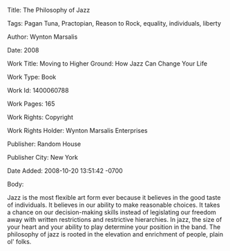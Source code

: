 Title:  The Philosophy of Jazz

Tags:   Pagan Tuna, Practopian, Reason to Rock, equality, individuals, liberty

Author: Wynton Marsalis

Date:   2008

Work Title: Moving to Higher Ground: How Jazz Can Change Your Life

Work Type: Book

Work Id: 1400060788

Work Pages: 165

Work Rights: Copyright

Work Rights Holder: Wynton Marsalis Enterprises

Publisher: Random House

Publisher City: New York

Date Added: 2008-10-20 13:51:42 -0700

Body: 

Jazz is the most flexible art form ever because it believes in the good taste of individuals. It believes in our ability to make reasonable choices. It takes a chance on our decision-making skills instead of legislating our freedom away with written restrictions and restrictive hierarchies. In jazz, the size of your heart and your ability to play determine your position in the band. The philosophy of jazz is rooted in the elevation and enrichment of people, plain ol' folks.


